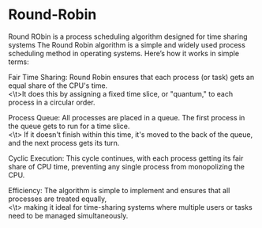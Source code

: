 # Round-Robin
Round RObin is a process scheduling algorithm designed for time sharing systems
The Round Robin algorithm is a simple and widely used process scheduling method in operating systems. Here’s how it works in simple terms:

Fair Time Sharing: Round Robin ensures that each process (or task) gets an equal share of the CPU's time. <br><\t>It does this by assigning a fixed time slice, or "quantum," to each process in a circular order.

Process Queue: All processes are placed in a queue. The first process in the queue gets to run for a time slice.<br><\t> If it doesn't finish within this time, it's moved to the back of the queue, and the next process gets its turn.

Cyclic Execution: This cycle continues, with each process getting its fair share of CPU time, preventing any single process from monopolizing the CPU.

Efficiency: The algorithm is simple to implement and ensures that all processes are treated equally,<br><\t> making it ideal for time-sharing systems where multiple users or tasks need to be managed simultaneously.
